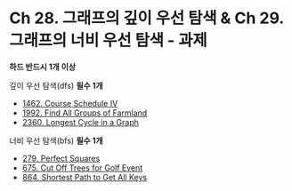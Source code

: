 # Ch 28. 그래프의 깊이 우선 탐색 & Ch 29. 그래프의 너비 우선 탐색 - 과제

**하드 반드시 1개 이상**

깊이 우선 탐색(dfs)
**필수 1개**

- [1462. Course Schedule IV](https://leetcode.com/problems/course-schedule-iv/description/)
- [1992. Find All Groups of Farmland](https://leetcode.com/problems/find-all-groups-of-farmland/description/)
- [2360. Longest Cycle in a Graph](https://leetcode.com/problems/longest-cycle-in-a-graph/description/)

너비 우선 탐색(bfs)
**필수 1개**

- [279. Perfect Squares](https://leetcode.com/problems/perfect-squares/description/)
- [675. Cut Off Trees for Golf Event](https://leetcode.com/problems/cut-off-trees-for-golf-event/description/)
- [864. Shortest Path to Get All Keys](https://leetcode.com/problems/shortest-path-to-get-all-keys/description/)
